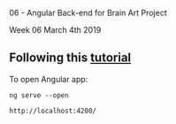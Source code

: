 06 - Angular
Back-end for Brain Art Project


Week 06
March 4th 2019


## Following this [tutorial](https://angular.io/guide/quickstart)

To open Angular app:
```
ng serve --open
```
```
http://localhost:4200/
```